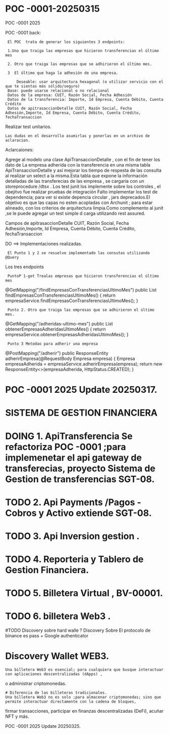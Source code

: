 # POC -0001-20250315

POC -0001  2025

POC -0001 back:

     El POC  trata de generar los siguientes 3 endpoints:
    
     1.Uno que traiga las empresas que hicieron transferencias el último mes
     
     2. Otro que traiga las empresas que se adhirieron el último mes.
    
     3  El último que haga la adhesión de una empresa.
    
         Deseable: usar arquitectura hexagonal (o utilizar servicio con el que te sientas más sólido/seguro)
     Base: puede usarse relacional o no relacional
     Datos de la empresa: CUIT, Razón Social, Fecha Adhesión
     Datos de la transferencia: Importe, Id Empresa, Cuenta Débito, Cuenta Crédito
     Datos de apitrasaccionDetalle CUIT, Razón Social, Fecha Adhesión,Importe, Id Empresa, Cuenta Débito, Cuenta Crédito, fechaTransaccion

Realizar test unitarios.

    Las dudas en el desarrollo asumirlas y ponerlas en un archivo de aclaracion.

Aclarcaiones:

Agrege al modelo una clase ApiTransaccionDetalle , con el fin de tener los dato de La empresa adherida con la
transferencia en una misma tabla ApiTransaccionDetalle y así mejorar los tiempo de respesta de las consulta al realizar
un select a la misma.Esta tabla que expone la información detalladas de las transferecias de las empresa , se cargaria
con un storeprocedure /dtsx .
Los test junit los implemente sobre los controles , el obejitvo fue realizar pruebas de integración
Falto implementar los test de dependencia; para ver si existe depencia circular , jars deprecados.El objetivo es que las
capas no esten acopladas con Archunit ; para estar alineado, con los criterios de arquitectura limpia.Como complemento
al junit ,se le puede agregar un test simple d carga utilizando rest assured.

Campos de apitrasaccionDetalle CUIT, Razón Social, Fecha Adhesión,Importe, Id Empresa, Cuenta Débito, Cuenta Crédito,
fechaTransaccion

DO ==> Implementaciones realizadas.

     El Punto 1 y 2 se resuelve implementado las consutas utilizando  @Query

Los tres endpoints

     PuntoP 1-get Trealas empresas que hicieron transferencias el último mes

@GetMapping("/findEmpresasConTransferenciasUltimoMes")
public List<Empresa> findEmpresasConTransferenciasUltimoMes() {
return empresaService.findEmpresasConTransferenciasUltimoMes();
}

     Punto 2. Otro que traiga las empresas que se adhirieron el último mes.

@GetMapping("/adheridas-ultimo-mes")
public List<Empresa> obtenerEmpresasAdheridasUltimoMes() {
return empresaService.obtenerEmpresasAdheridasUltimoMes();
}

     Punto 3 Metodao para adherir una empresa

@PostMapping("/adherir")
public ResponseEntity<Empresa> adherirEmpresa(@RequestBody Empresa empresa) {
Empresa empresaAdherida = empresaService.adherirEmpresa(empresa);
return new ResponseEntity<>(empresaAdherida, HttpStatus.CREATED);
}

# POC -0001 2025 Update 20250317.
# 
# SISTEMA DE GESTION FINANCIERA 
#
# DOING 1. ApiTransferencia Se refactoriza POC -0001 ;para implemenetar el api gateway de transferecias, proyecto Sistema de Gestion de transferencias SGT-08.
# TODO  2. Api Payments /Pagos -Cobros y Activo extiende SGT-08.
# TODO  3. Api Inversion gestion .
# TODO  4. Reporteria y Tablero de Gestion Financiera.
# TODO  5. Billetera Virtual , BV-00001.
# TODO  6. billetera Web3 .

#TODO 
    Discovery sobre hard walle ? 
    Discovery Sobre 
        El protocolo de binance es pass + Google authenticator 

# Discovery Wallet WEB3.

    Una billetera Web3 es esencial; para cualquiera que busque interactuar con aplicaciones descentralizadas (dApps) ,
o administrar criptomonedas. 

    # Diferencia de las billeteras tradicionales.
    Una billetera Web3 no es solo ;para almacenar criptomonedas; sino que permite interactuar directamente con la cadena de bloques,
firmar transacciones, participar en finanzas descentralizadas (DeFi), acuñar NFT y más.

POC -0001 2025 Update 20250325.